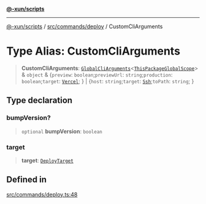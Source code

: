 [**@-xun/scripts**](../../../../README.md)

***

[@-xun/scripts](../../../../README.md) / [src/commands/deploy](../README.md) / CustomCliArguments

# Type Alias: CustomCliArguments

> **CustomCliArguments**: [`GlobalCliArguments`](../../../configure/type-aliases/GlobalCliArguments.md)\<[`ThisPackageGlobalScope`](../../../configure/enumerations/ThisPackageGlobalScope.md)\> & `object` & \{`preview`: `boolean`;`previewUrl`: `string`;`production`: `boolean`;`target`: [`Vercel`](../enumerations/DeployTarget.md#vercel); \} \| \{`host`: `string`;`target`: [`Ssh`](../enumerations/DeployTarget.md#ssh);`toPath`: `string`; \}

## Type declaration

### bumpVersion?

> `optional` **bumpVersion**: `boolean`

### target

> **target**: [`DeployTarget`](../enumerations/DeployTarget.md)

## Defined in

[src/commands/deploy.ts:48](https://github.com/Xunnamius/xscripts/blob/395ccb9751d5eb5067af3fe099bacae7d9b7a116/src/commands/deploy.ts#L48)
